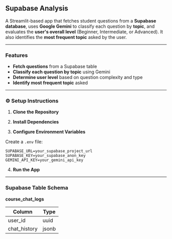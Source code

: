 ## Supabase Analysis 

A Streamlit-based app that fetches student questions from a **Supabase database**, uses **Google Gemini** to classify each question by **topic**, and evaluates the **user's overall level** (Beginner, Intermediate, or Advanced). It also identifies the **most frequent topic** asked by the user.

---

### Features

* **Fetch questions** from a Supabase table
* **Classify each question by topic** using Gemini
* **Determine user level** based on question complexity and type
* **Identify most frequent topic** asked

---

### ⚙️ Setup Instructions

1. **Clone the Repository**

2. **Install Dependencies**

3. **Configure Environment Variables**

Create a `.env` file:

```env
SUPABASE_URL=your_supabase_project_url
SUPABASE_KEY=your_supabase_anon_key
GEMINI_API_KEY=your_gemini_api_key
```

4. **Run the App**

---

### Supabase Table Schema

**course_chat_logs**

| Column    | Type            |
| --------- | --------------- |
| user\_id  | uuid            |
| chat_history | jsonb        |

